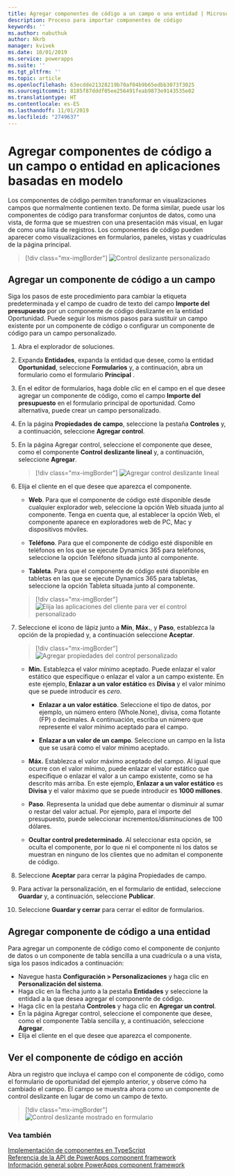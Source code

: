 ```yaml
---
title: Agregar componentes de código a un campo o una entidad | Microsoft Docs
description: Proceso para importar componentes de código
keywords: ''
ms.author: nabuthuk
author: Nkrb
manager: kvivek
ms.date: 10/01/2019
ms.service: powerapps
ms.suite: ''
ms.tgt_pltfrm: ''
ms.topic: article
ms.openlocfilehash: 63ecdde21328219b70af04b9b65edbb3073f3025
ms.sourcegitcommit: 8185f87dddf05ee256491feab9873e9143535e02
ms.translationtype: HT
ms.contentlocale: es-ES
ms.lasthandoff: 11/01/2019
ms.locfileid: "2749637"
---
```

# <a name="add-code-components-to-a-field-or-entity-in-model-driven-apps"></a>Agregar componentes de código a un campo o entidad en aplicaciones basadas en modelo

Los componentes de código permiten transformar en visualizaciones campos que normalmente contienen texto. De forma similar, puede usar los componentes de código para transformar conjuntos de datos, como una vista, de forma que se muestren con una presentación más visual, en lugar de como una lista de registros. Los componentes de código pueden aparecer como visualizaciones en formularios, paneles, vistas y cuadrículas de la página principal. 


   > [!div class="mx-imgBorder"] 
   > ![Control deslizante personalizado](../../maker/model-driven-apps/media/slider-control.PNG "Control deslizante para un campo")

## <a name="add-a-code-component-to-a-field"></a>Agregar un componente de código a un campo

Siga los pasos de este procedimiento para cambiar la etiqueta predeterminada y el campo de cuadro de texto del campo **Importe del presupuesto** por un componente de código deslizante en la entidad Oportunidad. Puede seguir los mismos pasos para sustituir un campo existente por un componente de código o configurar un componente de código para un campo personalizado.

1. Abra el explorador de soluciones.

2. Expanda **Entidades**, expanda la entidad que desee, como la entidad **Oportunidad**, seleccione **Formularios** y, a continuación, abra un formulario como el formulario **Principal** .

3. En el editor de formularios, haga doble clic en el campo en el que desee agregar un componente de código, como el campo **Importe del presupuesto** en el formulario principal de oportunidad. Como alternativa, puede crear un campo personalizado.

4. En la página **Propiedades de campo**, seleccione la pestaña **Controles** y, a continuación, seleccione **Agregar control**.

5. En la página Agregar control, seleccione el componente que desee, como el componente **Control deslizante lineal** y, a continuación, seleccione **Agregar**.

   > [!div class="mx-imgBorder"] 
   > ![Agregar control deslizante lineal](../../maker/model-driven-apps/media/add-slider.PNG "Agregar control deslizante lineal")

6. Elija el cliente en el que desee que aparezca el componente.

   - **Web**. Para que el componente de código esté disponible desde cualquier explorador web, seleccione la opción Web situada junto al componente. Tenga en cuenta que, al establecer la opción Web, el componente aparece en exploradores web de PC, Mac y dispositivos móviles.

   - **Teléfono**. Para que el componente de código esté disponible en teléfonos en los que se ejecute Dynamics 365 para teléfonos, seleccione la opción Teléfono situada junto al componente.

   - **Tableta**. Para que el componente de código esté disponible en tabletas en las que se ejecute Dynamics 365 para tabletas, seleccione la opción Tableta situada junto al componente.

   > [!div class="mx-imgBorder"] 
   > ![Elija las aplicaciones del cliente para ver el control personalizado](../../maker/model-driven-apps/media/choose-client.png "Elija las aplicaciones del cliente para ver el control personalizado") 

7. Seleccione el icono de lápiz junto a **Mín**, **Máx.**, y **Paso**, establezca la opción de la propiedad y, a continuación seleccione **Aceptar**.  
   
   > [!div class="mx-imgBorder"] 
   > ![Agregar propiedades del control personalizado](../../maker/model-driven-apps/media/ccf-add-properties.png "Agregar propiedades del control personalizado")

   - **Mín.** Establezca el valor mínimo aceptado. Puede enlazar el valor estático que especifique o enlazar el valor a un campo existente. En este ejemplo, **Enlazar a un valor estático** es **Divisa** y el valor mínimo que se puede introducir es *cero*.  
  
       - **Enlazar a un valor estático**. Seleccione el tipo de datos, por ejemplo, un número entero (Whole.None), divisa, coma flotante (FP) o decimales. A continuación, escriba un número que represente el valor mínimo aceptado para el campo.  
  
       - **Enlazar a un valor de un campo**. Seleccione un campo en la lista que se usará como el valor mínimo aceptado.  
  
   - **Máx.** Establezca el valor máximo aceptado del campo. Al igual que ocurre con el valor mínimo, puede enlazar el valor estático que especifique o enlazar el valor a un campo existente, como se ha descrito más arriba. En este ejemplo, **Enlazar a un valor estático** es **Divisa** y el valor máximo que se puede introducir es **1000 millones**.  
  
   - **Paso**. Representa la unidad que debe aumentar o disminuir al sumar o restar del valor actual. Por ejemplo, para el importe del presupuesto, puede seleccionar incrementos/disminuciones de 100 dólares.  
  
   - **Ocultar control predeterminado**. Al seleccionar esta opción, se oculta el componente, por lo que ni el componente ni los datos se muestran en ninguno de los clientes que no admitan el componente de código.   
  
8. Seleccione **Aceptar** para cerrar la página Propiedades de campo.  
  
9. Para activar la personalización, en el formulario de entidad, seleccione **Guardar** y, a continuación, seleccione **Publicar**.  
  
10. Seleccione **Guardar y cerrar** para cerrar el editor de formularios.  
  
## <a name="add-code-component-to-an-entity"></a>Agregar componente de código a una entidad

Para agregar un componente de código como el componente de conjunto de datos o un componente de tabla sencilla a una cuadrícula o a una vista, siga los pasos indicados a continuación:

  - Navegue hasta **Configuración > Personalizaciones** y haga clic en **Personalización del sistema**.
  - Haga clic en la flecha junto a la pestaña **Entidades** y seleccione la entidad a la que desea agregar el componente de código. 
  - Haga clic en la pestaña **Controles** y haga clic en **Agregar un control**.
  - En la página Agregar control, seleccione el componente que desee, como el componente Tabla sencilla y, a continuación, seleccione **Agregar**.
  - Elija el cliente en el que desee que aparezca el componente.


## <a name="see-the-code-component-in-action"></a>Ver el componente de código en acción  

 Abra un registro que incluya el campo con el componente de código, como el formulario de oportunidad del ejemplo anterior, y observe cómo ha cambiado el campo. El campo se muestra ahora como un componente de control deslizante en lugar de como un campo de texto.  

> [!div class="mx-imgBorder"] 
> ![Control deslizante mostrado en formulario](../../maker/model-driven-apps/media/slider-control.PNG "Control deslizante mostrado en formulario")  

### <a name="see-also"></a>Vea también

[Implementación de componentes en TypeScript](implementing-controls-using-typescript.md)<br/>
[Referencia de la API de PowerApps component framework](reference/index.md)<br/>
[Información general sobre PowerApps component framework](overview.md)